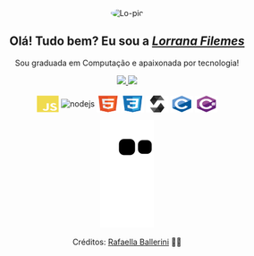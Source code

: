 <div align="center"> 
  <img style="border-radius:50%;" alt="Lo-pic" height="120" src= "https://thumbs2.imgbox.com/34/a6/xbI6O6WK_t.png">
</div>

  <h2 align="center">Olá! Tudo bem? Eu sou a <a href="https://www.linkedin.com/in/lorrana-filemes-de-castro/"> <i>Lorrana Filemes </i></a></h2>
  <p align="center"> Sou graduada em Computação e apaixonada por tecnologia!</p>


<div align="center">
  <a href="https://github.com/Lofilemes">
  <img height="150em" src="https://github-readme-stats.vercel.app/api?username=Lofilemes&show_icons=true&theme=dracula&include_all_commits=true&count_private=true"/>
  <img height="150em" src="https://github-readme-stats.vercel.app/api/top-langs/?username=Lofilemes&layout=compact&langs_count=7&theme=dracula">
  </a>
</div>

<div style="display: inline_block" align="center"><br>
  <img align="center" alt="Js" height="30" width="40" src="https://raw.githubusercontent.com/devicons/devicon/master/icons/javascript/javascript-plain.svg">
  <img align="center" alt="nodejs" height="30" width="40" src="https://cdn.worldvectorlogo.com/logos/nodejs-icon.svg">
  <img align="center" alt="HTML" height="30" width="40" src="https://raw.githubusercontent.com/devicons/devicon/master/icons/html5/html5-original.svg">
  <img align="center" alt="CSS" height="30" width="40" src="https://raw.githubusercontent.com/devicons/devicon/master/icons/css3/css3-original.svg">
<img align="center" alt="sol" height="30" width="40" src="https://raw.githubusercontent.com/devicons/devicon/master/icons/solidity/solidity-original.svg">
  <img align="center" alt="c" height="30" width="40" src="https://raw.githubusercontent.com/devicons/devicon/master/icons/c/c-original.svg">
  <img align="center" alt="Csharp" height="30" width="40" src="https://raw.githubusercontent.com/devicons/devicon/master/icons/csharp/csharp-original.svg">
  
   ![Snake animation](https://github.com/rafaballerini/rafaballerini/blob/output/github-contribution-grid-snake.svg)
</div>

<div align="center">
  <p>Créditos: <a href="https://github.com/rafaballerini">Rafaella Ballerini</a> 👩‍💻</p>
</div>
